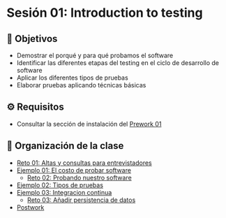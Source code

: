 
# Sesión 01: Introduction to testing
## :dart: Objetivos

- Demostrar el porqué y para qué probamos el software
- Identificar las diferentes etapas del testing en el ciclo de desarrollo de software
- Aplicar los diferentes tipos de pruebas
- Elaborar pruebas aplicando técnicas básicas



## ⚙ Requisitos

+ Consultar la sección de instalación del [Prework 01](https://docs.google.com/document/d/1AXGd56ZddqowzAkLaPuIEjAtL5HMDMVb1VcNtGP7-pA/edit?usp=sharing)


## 📂 Organización de la clase

- [Reto 01: Altas y consultas para entrevistadores](./Reto-01)
- [Ejemplo 01:  El costo de probar software](./Ejemplo-01)
    - [Reto 02: Probando nuestro software](./Reto-02)
- [Ejemplo 02: Tipos de pruebas](./Ejemplo-02)
- [Ejemplo 03: Integracion continua](./Ejemplo-03)
    - [Reto 03: Añadir persistencia de datos](./Reto-03)
- [Postwork](./Postwork/README.md)




